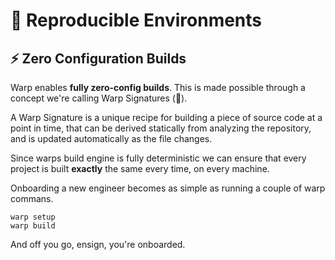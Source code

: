 # 🎁 Reproducible Environments


## ⚡️ Zero Configuration Builds

Warp enables **fully zero-config builds**. This is made possible through a concept we're calling Warp Signatures (🖖). 

A Warp Signature is a unique recipe for building a piece of source code at a point in time, that can be derived statically from analyzing the repository, and is updated automatically as the file changes.

Since warps build engine is fully deterministic we can ensure that every project is built **exactly** the same every time, on every machine.

Onboarding a new engineer becomes as simple as running a couple of warp commans.

```console
warp setup
warp build
```

And off you go, ensign, you're onboarded.